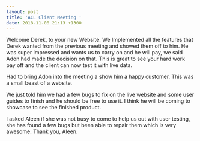 ```yaml
---
layout: post
title: 'ACL Client Meeting '
date: 2018-11-08 21:13 +1300
---
```


Welcome Derek, to your new Website. We Implemented all the features that Derek wanted from the previous meeting and showed them off to him. He was super impressed and wants us to carry on and he will pay, we said Adon had made the decision on that. This is great to see your hard work pay off and the client can now test it with live data. 

Had to bring Adon into the meeting a show him a happy customer. This was a small beast of a website. 

We just told him we had a few bugs to fix on the live website and some user guides to finish and he should be free to use it. I think he will be coming to showcase to see the finished product. 

I asked Aleen if she was not busy to come to help us out with user testing, she has found a few bugs but been able to repair them which is very awesome. Thank you, Aleen.

